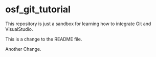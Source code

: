 # osf_git_tutorial

This repository is just a sandbox for learning how to integrate Git and VisualStudio.

This is a change to the README file.

Another Change.
